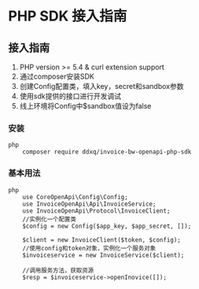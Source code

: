 # PHP SDK 接入指南

## 接入指南

  1. PHP version >= 5.4 & curl extension support
  2. 通过composer安装SDK
  3. 创建Config配置类，填入key，secret和sandbox参数
  4. 使用sdk提供的接口进行开发调试
  5. 线上环境将Config中$sandbox值设为false

### 安装

```
php
    composer require ddxq/invoice-bw-openapi-php-sdk
```

### 基本用法

```
php
    use CoreOpenApi\Config\Config;
    use InvoiceOpenApi\Api\InvoiceService;
    use InvoiceOpenApi\Protocol\InvoiceClient;
    //实例化一个配置类
    $config = new Config($app_key, $app_secret, []);
    
    $client = new InvoiceClient($token, $config);
    //使用config和token对象，实例化一个服务对象
    $invoiceservice = new InvoiceService($client);
    
    //调用服务方法，获取资源
    $resp = $invoiceservice->openInovice([]);
```